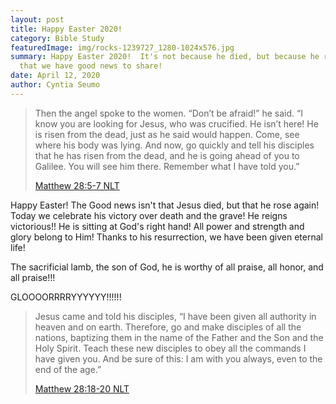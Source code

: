 ```yaml
---
layout: post
title: Happy Easter 2020!
category: Bible Study
featuredImage: img/rocks-1239727_1280-1024x576.jpg
summary: Happy Easter 2020!  It's not because he died, but because he rose again
  that we have good news to share!
date: April 12, 2020
author: Cyntia Seumo
---
```

> Then the angel spoke to the women. “Don’t be afraid!” he said. “I know you are looking for Jesus, who was crucified. He isn’t here! He is risen from the dead, just as he said would happen. Come, see where his body was lying. And now, go quickly and tell his disciples that he has risen from the dead, and he is going ahead of you to Galilee. You will see him there. Remember what I have told you.”
>
> [Matthew 28:5‭-‬7 NLT](https://bible.com/bible/116/mat.28.5-7.NLT)

Happy Easter! The Good news isn't that Jesus died, but that he rose again! Today we celebrate his victory over death and the grave! He reigns victorious!! He is sitting at God's right hand! All power and strength and glory belong to Him! Thanks to his resurrection, we have been given eternal life!

The sacrificial lamb, the son of God, he is worthy of all praise, all honor, and all praise!!!

GLOOOORRRRYYYYYY!!!!!!

> Jesus came and told his disciples, “I have been given all authority in heaven and on earth. Therefore, go and make disciples of all the nations, baptizing them in the name of the Father and the Son and the Holy Spirit. Teach these new disciples to obey all the commands I have given you. And be sure of this: I am with you always, even to the end of the age.”
>
> [Matthew 28:18‭-‬20 NLT](https://bible.com/bible/116/mat.28.18-20.NLT)